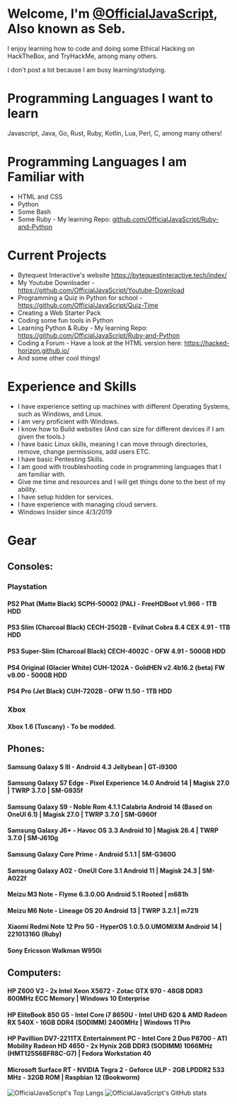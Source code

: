 # Welcome, I'm [@OfficialJavaScript](https://github.com/OfficialJavaScript), Also known as Seb.

I enjoy learning how to code and doing some Ethical Hacking on HackTheBox, and TryHackMe, among many others.

I don't post a lot because I am busy learning/studying. 

# Programming Languages I want to learn

Javascript, Java, Go, Rust, Ruby, Kotlin, Lua, Perl, C, among many others!

# Programming Languages I am Familiar with
* HTML and CSS 
* Python 
* Some Bash
* Some Ruby - My learning Repo: [github.com/OfficialJavaScript/Ruby-and-Python](https://github.com/OfficialJavaScript/Ruby-and-Python)

# Current Projects

* Bytequest Interactive's website https://bytequestinteractive.tech/index/
* My Youtube Downloader - https://github.com/OfficialJavaScript/Youtube-Download
* Programming a Quiz in Python for school - https://github.com/OfficialJavaScript/Quiz-Time
* Creating a Web Starter Pack
* Coding some fun tools in Python
* Learning Python & Ruby - My learning Repo: https://github.com/OfficialJavaScript/Ruby-and-Python
* Coding a Forum - Have a look at the HTML version here: https://hacked-horizon.github.io/
* And some other cool things!

# Experience and Skills

* I have experience setting up machines with different Operating Systems, such as Windows, and Linux.
* I am very proficient with Windows.
* I know how to Build websites (And can size for different devices if I am given the tools.)
* I have basic Linux skills, meaning I can move through directories, remove, change permissions, add users ETC.
* I have basic Pentesting Skills.
* I am good with troubleshooting code in programming languages that I am familiar with.
* Give me time and resources and I will get things done to the best of my ability.
* I have setup hidden tor services.
* I have experience with managing cloud servers.
* Windows Insider since 4/3/2019

# Gear

## Consoles:
### Playstation
#### PS2 Phat (Matte Black) SCPH-50002 (PAL) - FreeHDBoot v1.966 - 1TB HDD

#### PS3 Slim (Charcoal Black) CECH-2502B - Evilnat Cobra 8.4 CEX 4.91 - 1TB HDD
#### PS3 Super-Slim (Charcoal Black) CECH-4002C - OFW 4.91 - 500GB HDD

#### PS4 Original (Glacier White) CUH-1202A - GoldHEN v2.4b16.2 (beta) FW v9.00 - 500GB HDD
#### PS4 Pro (Jet Black) CUH-7202B - OFW 11.50 - 1TB HDD

### Xbox
#### Xbox 1.6 (Tuscany) - To be modded.


## Phones:
#### Samsung Galaxy S III - Android 4.3 Jellybean | GT-i9300
#### Samsung Galaxy S7 Edge - Pixel Experience 14.0 Android 14 | Magisk 27.0 | TWRP 3.7.0 | SM-G935f
#### Samsung Galaxy S9 - Noble Rom 4.1.1 Calabria Android 14 (Based on OneUI 6.1) | Magisk 27.0 | TWRP 3.7.0 | SM-G960f
#### Samsung Galaxy J6+ - Havoc OS 3.3 Android 10 | Magisk 26.4 | TWRP 3.7.0 | SM-J610g
#### Samsung Galaxy Core Prime - Android 5.1.1 | SM-G360G
#### Samsung Galaxy A02 - OneUI Core 3.1 Android 11 | Magisk 24.3 | SM-A022f

#### Meizu M3 Note - Flyme 6.3.0.0G Android 5.1 Rooted | m681h
#### Meizu M6 Note - Lineage OS 20 Android 13 | TWRP 3.2.1 | m721l

#### Xiaomi Redmi Note 12 Pro 5G - HyperOS 1.0.5.0.UMOMIXM Android 14 | 22101316G (Ruby)

#### Sony Ericsson Walkman W950i

## Computers:
#### HP Z600 V2 - 2x Intel Xeon X5672 - Zotac GTX 970 - 48GB DDR3 800MHz ECC Memory | Windows 10 Enterprise

#### HP EliteBook 850 G5 - Intel Core i7 8650U - Intel UHD 620 & AMD Radeon RX 540X  - 16GB DDR4 (SODIMM) 2400MHz | Windows 11 Pro

#### HP Pavillion DV7-2211TX Entertainment PC - Intel Core 2 Duo P8700 - ATI Mobility Radeon HD 4650 - 2x Hynix 2GB DDR3 (SODIMM) 1066MHz (HMT125S6BFR8C-G7) | Fedora Workstation 40

#### Microsoft Surface RT - NVIDIA Tegra 2 - Geforce ULP - 2GB LPDDR2 533 MHz - 32GB ROM | Raspbian 12 (Bookworm)

<!---
OfficialJavaScript/OfficialJavaScript is a ✨ special ✨ repository because its `README.md` (this file) appears on your GitHub profile.
You can click the Preview link to take a look at your changes.
--->

![OfficialJavaScript's Top Langs](https://github-readme-stats.vercel.app/api/top-langs/?username=OfficialJavaScript&size_weight=0.5&count_weight=0.5\&title_color=fff\&icon_color=79ff97\&text_color=9f9f9f\&bg_color=151515)
![OfficialJavaScript's GitHub stats](https://github-readme-stats.vercel.app/api/?username=OfficialJavaScript\&show_icons=true\&title_color=fff\&icon_color=79ff97\&text_color=9f9f9f\&bg_color=151515)
